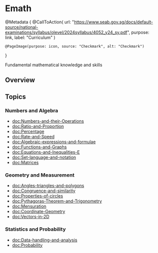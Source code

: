 # Emath

@Metadata {
    @CallToAction(
        url: "https://www.seab.gov.sg/docs/default-source/national-examinations/syllabus/olevel/2024syllabus/4052_y24_sy.pdf",
        purpose: link,
        label: "Curriculum"
    )

    @PageImage(purpose: icon, source: "Checkmark", alt: "Checkmark")
}

Fundamental mathematical knowledge and skills

## Overview

## Topics
### Numbers and Algebra
- <doc:Numbers-and-their-Operations>
- <doc:Ratio-and-Proportion>
- <doc:Percentage>
- <doc:Rate-and-Speed>
- <doc:Algebraic-expressions-and-formulae>
- <doc:Functions-and-Graphs>
- <doc:Equations-and-Inequalities-E>
- <doc:Set-language-and-notation>
- <doc:Matrices>

### Geometry and Measurement
- <doc:Angles-triangles-and-polygons>
- <doc:Congruence-and-similarity>
- <doc:Properties-of-circles>
- <doc:Pythagoras-Theorem-and-Trigonometry>
- <doc:Mensuration>
- <doc:Coordinate-Geometry>
- <doc:Vectors-in-2D>

### Statistics and Probability
- <doc:Data-handling-and-analysis>
- <doc:Probability>